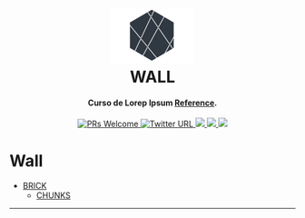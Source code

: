 <h1 align="center">
  <img src="images/logo.png">
  <br/>
  WALL
  <br>
</h1>


<h4 align="center">Curso de Lorep Ipsum <a href="https://platzi.com/r/alejandro-sin/" target="_blank">Reference</a>.</h4>
<p align="center">
  <a href="http://makeapullrequest.com">
    <img src="https://img.shields.io/badge/PRs-welcome-brightgreen.svg?style=flat-square" alt="PRs Welcome">
    </a>
   <a href="https://twitter.com/Alejandrosin_" >
    <img alt="Twitter URL" src="https://img.shields.io/twitter/url?style=social&url=https%3A%2F%2Ftwitter.com%2FAlejandrosin_">
  </a>
  <a href="https://github.com/Alejandro-sin?tab=followers">
    <img src="https://img.shields.io/github/followers/Alejandro-sin?tab=followers?style=social">
  </a>
  <a href="https://methadata.wordpress.com/">
    <img src="https://img.shields.io/badge/Metha-Data-blue.svg?style=flat-square">
  </a>
  <a href="">
    <img src="https://img.shields.io/badge/Project-red.svg?style=flat-square">
  </a>
</p>




# Wall


* [BRICK](#brick-name)
  * [CHUNKS](#chunk-name)


<hr>